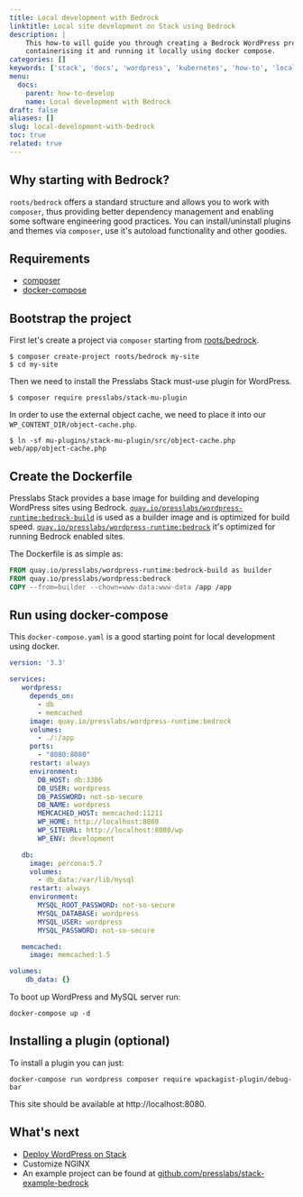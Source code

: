 ```yaml
---
title: Local development with Bedrock
linktitle: Local site development on Stack using Bedrock
description: |
    This how-to will guide you through creating a Bedrock WordPress project,
    containerising it and running it locally using docker compose.
categories: []
keywords: ['stack', 'docs', 'wordpress', 'kubernetes', 'how-to', 'local-development']
menu:
  docs:
    parent: how-to-develop
    name: Local development with Bedrock
draft: false
aliases: []
slug: local-development-with-bedrock
toc: true
related: true
---
```


## Why starting with Bedrock?

`roots/bedrock` offers a standard structure and allows you to work with
`composer`, thus providing better dependency management and enabling some
software engineering good practices. You can install/uninstall plugins and
themes via `composer`, use it's autoload functionality and other goodies.

## Requirements

* [composer](https://getcomposer.org/)
* [docker-compose](https://docs.docker.com/compose/install/)

## Bootstrap the project

First let's create a project via `composer` starting from [roots/bedrock](https://github.com/roots/bedrock).

``` shell
$ composer create-project roots/bedrock my-site
$ cd my-site
```

Then we need to install the Presslabs Stack must-use plugin for WordPress.
``` shell
$ composer require presslabs/stack-mu-plugin
```

In order to use the external object cache, we need to place it into our `WP_CONTENT_DIR/object-cache.php`.

``` shell
$ ln -sf mu-plugins/stack-mu-plugin/src/object-cache.php web/app/object-cache.php
```

## Create the Dockerfile

Presslabs Stack provides a base image for building and developing WordPress sites using Bedrock.
[`quay.io/presslabs/wordpress-runtime:bedrock-build`](https://quay.io/presslabs/wordpress-runtime)
is used as a builder image and is optimized for build speed.
[`quay.io/presslabs/wordpress-runtime:bedrock`](https://quay.io/presslabs/wordpress-runtime)
it's optimized for running Bedrock enabled sites.

The Dockerfile is as simple as:

``` Dockerfile
FROM quay.io/presslabs/wordpress-runtime:bedrock-build as builder
FROM quay.io/presslabs/wordpress:bedrock
COPY --from=builder --chown=www-data:www-data /app /app
```

## Run using docker-compose

This `docker-compose.yaml` is a good starting point for local development using docker.

```yaml
version: '3.3'

services:
   wordpress:
     depends_on:
       - db
       - memcached
     image: quay.io/presslabs/wordpress-runtime:bedrock
     volumes:
       - ./:/app
     ports:
       - "8080:8080"
     restart: always
     environment:
       DB_HOST: db:3306
       DB_USER: wordpress
       DB_PASSWORD: not-so-secure
       DB_NAME: wordpress
       MEMCACHED_HOST: memcached:11211
       WP_HOME: http://localhost:8080
       WP_SITEURL: http://localhost:8080/wp
       WP_ENV: development

   db:
     image: percona:5.7
     volumes:
       - db_data:/var/lib/mysql
     restart: always
     environment:
       MYSQL_ROOT_PASSWORD: not-so-secure
       MYSQL_DATABASE: wordpress
       MYSQL_USER: wordpress
       MYSQL_PASSWORD: not-so-secure

   memcached:
     image: memcached:1.5

volumes:
    db_data: {}
```

To boot up WordPress and MySQL server run:
``` shell
docker-compose up -d
```

## Installing a plugin (optional)

To install a plugin you can just:
``` shell
docker-compose run wordpress composer require wpackagist-plugin/debug-bar
```

This site should be available at http://localhost:8080.

## What's next

* [Deploy WordPress on Stack](../deploy-wordpress-on-stack.md)
* Customize NGINX
* An example project can be found at [github.com/presslabs/stack-example-bedrock](https://github.com/presslabs/stack-example-bedrock)
